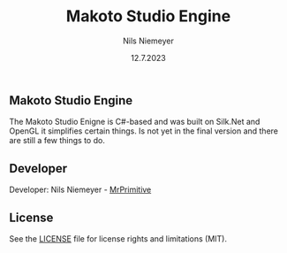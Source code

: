 ﻿---
title: Makoto Studio Engine
author: Nils Niemeyer
date: 12.7.2023
---

## Makoto Studio Engine
The Makoto Studio Enigne is C#-based and was built on Silk.Net and OpenGL it simplifies certain things.
Is not yet in the final version and there are still a few things to do.

## Developer
Developer: Nils Niemeyer - [MrPrimitive](https://github.com/MrPrimitive)

## License

See the [LICENSE](LICENSE.md) file for license rights and limitations (MIT).